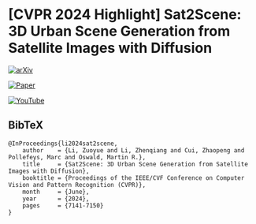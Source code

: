 # [CVPR 2024 Highlight] Sat2Scene: 3D Urban Scene Generation from Satellite Images with Diffusion

[![arXiv](https://img.shields.io/badge/arXiv-2401.10786-b31b1b.svg)](https://arxiv.org/abs/2401.10786)

[![Paper](https://img.shields.io/badge/Paper-CVPR2024-243f7b.svg)](https://openaccess.thecvf.com/content/CVPR2024/html/Li_Sat2Scene_3D_Urban_Scene_Generation_from_Satellite_Images_with_Diffusion_CVPR_2024_paper.html)

[![YouTube](https://img.shields.io/badge/YouTube-NqFy20zjFHU-ea3323.svg)](https://www.youtube.com/watch?v=NqFy20zjFHU)



## BibTeX

```
@InProceedings{li2024sat2scene,
    author    = {Li, Zuoyue and Li, Zhenqiang and Cui, Zhaopeng and Pollefeys, Marc and Oswald, Martin R.},
    title     = {Sat2Scene: 3D Urban Scene Generation from Satellite Images with Diffusion},
    booktitle = {Proceedings of the IEEE/CVF Conference on Computer Vision and Pattern Recognition (CVPR)},
    month     = {June},
    year      = {2024},
    pages     = {7141-7150}
}
```
